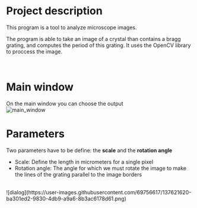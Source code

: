# Project description

<p>
  This program is a tool to analyze microscope images. <br />
  
  The program is able to take an image of a crystal than contains a bragg grating,
  and computes the period of this grating. It uses the OpenCV library to proccess the image.
</p>
  

<br />

# Main window

On the main window you can choose the output <br />
![main_window](https://user-images.githubusercontent.com/69756617/137621617-fd0900dd-53c4-4c48-91e1-2c5fc686a365.png)


# Parameters

Two parameters have to be define: the <b>scale</b> and the <b>rotation angle</b><br />
<ul>
  <li>Scale: Define the length in micrometers for a single pixel</li>
  <li>Rotation angle: The angle for which we must rotate the image to make the lines of the grating parallel to the image borders</li>
</ul><br />
![dialog](https://user-images.githubusercontent.com/69756617/137621620-ba301ed2-9830-4db9-a9a6-8b3ac6178d61.png)


